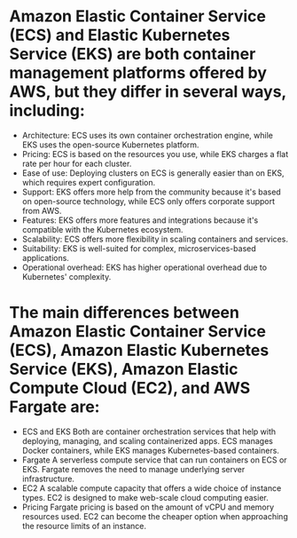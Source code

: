 # Amazon Elastic Container Service (ECS) and Elastic Kubernetes Service (EKS) are both container management platforms offered by AWS, but they differ in several ways, including: 
- Architecture: ECS uses its own container orchestration engine, while EKS uses the open-source Kubernetes platform. 
- Pricing: ECS is based on the resources you use, while EKS charges a flat rate per hour for each cluster. 
- Ease of use: Deploying clusters on ECS is generally easier than on EKS, which requires expert configuration. 
- Support: EKS offers more help from the community because it's based on open-source technology, while ECS only offers corporate support from AWS. 
- Features: EKS offers more features and integrations because it's compatible with the Kubernetes ecosystem. 
- Scalability: ECS offers more flexibility in scaling containers and services. 
- Suitability: EKS is well-suited for complex, microservices-based applications. 
- Operational overhead: EKS has higher operational overhead due to Kubernetes' complexity. 

# The main differences between Amazon Elastic Container Service (ECS), Amazon Elastic Kubernetes Service (EKS), Amazon Elastic Compute Cloud (EC2), and AWS Fargate are: 
- ECS and EKS
Both are container orchestration services that help with deploying, managing, and scaling containerized apps. ECS manages Docker containers, while EKS manages Kubernetes-based containers. 
- Fargate
A serverless compute service that can run containers on ECS or EKS. Fargate removes the need to manage underlying server infrastructure. 
- EC2
A scalable compute capacity that offers a wide choice of instance types. EC2 is designed to make web-scale cloud computing easier. 
- Pricing
Fargate pricing is based on the amount of vCPU and memory resources used. EC2 can become the cheaper option when approaching the resource limits of an instance.